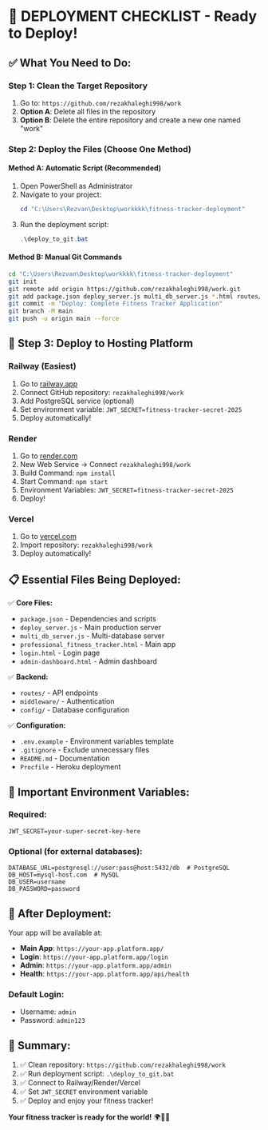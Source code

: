 # 🎯 **DEPLOYMENT CHECKLIST** - Ready to Deploy!

## ✅ **What You Need to Do:**

### **Step 1: Clean the Target Repository**
1. Go to: `https://github.com/rezakhaleghi998/work`
2. **Option A**: Delete all files in the repository
3. **Option B**: Delete the entire repository and create a new one named "work"

### **Step 2: Deploy the Files** (Choose One Method)

#### **Method A: Automatic Script (Recommended)**
1. Open PowerShell as Administrator
2. Navigate to your project:
   ```powershell
   cd "C:\Users\Rezvan\Desktop\workkkk\fitness-tracker-deployment"
   ```
3. Run the deployment script:
   ```powershell
   .\deploy_to_git.bat
   ```

#### **Method B: Manual Git Commands**
```bash
cd "C:\Users\Rezvan\Desktop\workkkk\fitness-tracker-deployment"
git init
git remote add origin https://github.com/rezakhaleghi998/work.git
git add package.json deploy_server.js multi_db_server.js *.html routes/ middleware/ config/ *.md .env.example .gitignore Procfile
git commit -m "Deploy: Complete Fitness Tracker Application"
git branch -M main
git push -u origin main --force
```

## 🚀 **Step 3: Deploy to Hosting Platform**

### **Railway (Easiest)**
1. Go to [railway.app](https://railway.app)
2. Connect GitHub repository: `rezakhaleghi998/work`
3. Add PostgreSQL service (optional)
4. Set environment variable: `JWT_SECRET=fitness-tracker-secret-2025`
5. Deploy automatically!

### **Render**
1. Go to [render.com](https://render.com)
2. New Web Service → Connect `rezakhaleghi998/work`
3. Build Command: `npm install`
4. Start Command: `npm start`
5. Environment Variables: `JWT_SECRET=fitness-tracker-secret-2025`
6. Deploy!

### **Vercel**
1. Go to [vercel.com](https://vercel.com)
2. Import repository: `rezakhaleghi998/work`
3. Deploy automatically!

## 📋 **Essential Files Being Deployed:**

✅ **Core Files:**
- `package.json` - Dependencies and scripts
- `deploy_server.js` - Main production server
- `multi_db_server.js` - Multi-database server
- `professional_fitness_tracker.html` - Main app
- `login.html` - Login page
- `admin-dashboard.html` - Admin dashboard

✅ **Backend:**
- `routes/` - API endpoints
- `middleware/` - Authentication
- `config/` - Database configuration

✅ **Configuration:**
- `.env.example` - Environment variables template
- `.gitignore` - Exclude unnecessary files
- `README.md` - Documentation
- `Procfile` - Heroku deployment

## 🔐 **Important Environment Variables:**

### **Required:**
```env
JWT_SECRET=your-super-secret-key-here
```

### **Optional (for external databases):**
```env
DATABASE_URL=postgresql://user:pass@host:5432/db  # PostgreSQL
DB_HOST=mysql-host.com  # MySQL
DB_USER=username
DB_PASSWORD=password
```

## 🎉 **After Deployment:**

Your app will be available at:
- **Main App**: `https://your-app.platform.app/`
- **Login**: `https://your-app.platform.app/login`
- **Admin**: `https://your-app.platform.app/admin`
- **Health**: `https://your-app.platform.app/api/health`

### **Default Login:**
- Username: `admin`
- Password: `admin123`

## 🎯 **Summary:**
1. ✅ Clean repository: `https://github.com/rezakhaleghi998/work`
2. ✅ Run deployment script: `.\deploy_to_git.bat`
3. ✅ Connect to Railway/Render/Vercel
4. ✅ Set `JWT_SECRET` environment variable
5. ✅ Deploy and enjoy your fitness tracker!

**Your fitness tracker is ready for the world!** 🌍🏃‍♂️
